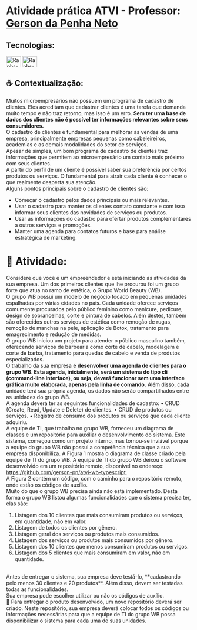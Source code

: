 # Atividade prática ATVI - Professor: [Gerson da Penha Neto](https://github.com/gerson-pn)

## Tecnologias:
<div>
<img align="center" alt="Raphs-JavaScript" height="30" width="40" src="https://cdn.jsdelivr.net/gh/devicons/devicon@latest/icons/typescript/typescript-original.svg"/>
<img align="center" alt="Raphs-VSCode" height="30" width="40" src="https://cdn.jsdelivr.net/gh/devicons/devicon@latest/icons/vscode/vscode-original.svg" />
</div>

## :coffee: Contextualização:
Muitos microempresários não possuem um programa de cadastro de clientes. Eles acreditam que cadastrar clientes é uma tarefa que demanda muito tempo e não traz retorno, mas isso é um erro. **Sem ter uma base de dados dos clientes não é possível ter informações relevantes sobre seus consumidores.**
<br>
O cadastro de clientes é fundamental para melhorar as vendas de uma empresa, principalmente empresas pequenas como cabeleireiros, academias e as demais modalidades do setor de serviços.
<br>
Apesar de simples, um bom programa de cadastro de clientes traz informações que permitem ao microempresário um contato mais próximo com seus clientes. 
<br>
A partir do perfil de um cliente é possível saber sua preferência por certos produtos ou serviços. O fundamental para atrair cada cliente é conhecer o que realmente desperta sua atenção. <br>
Alguns pontos principais sobre o cadastro de clientes são:
- Começar o cadastro pelos dados principais ou mais relevantes.
- Usar o cadastro para manter os clientes contato constante e com isso informar seus clientes das novidades de serviços ou produtos.
- Usar as informações do cadastro para ofertar produtos complementares a outros serviços e promoções.
- Manter uma agenda para contatos futuros e base para análise estratégica de marketing.
  
# :dart: Atividade:
Considere que você é um empreendedor e está iniciando as atividades da sua empresa. Um dos primeiros clientes que lhe procurou foi um grupo forte que atua no ramo de estética, o Grupo World Beauty (WB).
<br>
O grupo WB possui um modelo de negócio focado em pequenas unidades espalhadas por várias cidades no país. Cada unidade oferece serviços comumente procurados pelo público feminino como manicure, pedicure,
design de sobrancelhas, corte e pintura de cabelos. Além destes, também são oferecidos outros serviços de estética como remoção de rugas, remoção de manchas na pele, aplicação de Botox, tratamento para emagrecimento e redução de medidas.
<br>
O grupo WB iniciou um projeto para atender o público masculino também, oferecendo serviços de barbearia como corte de cabelo, modelagem e corte de barba, tratamento para quedas de cabelo e venda de produtos
especializados.
<br>
O trabalho da sua empresa é **desenvolver uma agenda de clientes para o grupo WB. Esta agenda, inicialmente, será um sistema do tipo cli (command-line interface), ou seja, deverá funcionar sem uma interface gráfica muito elaborada, apenas pela linha de comando.** Além disso, cada unidade terá sua própria agenda, os dados não serão compartilhados entre as unidades do grupo WB.
<br> A agenda deverá ter as seguintes funcionalidades de cadastro:
• CRUD (Create, Read, Update e Delete) de clientes.
• CRUD de produtos ou serviços.
• Registro de consumo dos produtos ou serviços que cada cliente adquiriu.
<br>
A equipe de TI, que trabalha no grupo WB, forneceu um diagrama de classes e um repositório para auxiliar o desenvolvimento do sistema. Este sistema, começou como um projeto interno, mas tornou-se inviável porque a equipe do grupo WB não possui a competência técnica que a sua empresa disponibiliza. A Figura 1 mostra o diagrama de classe criado pela equipe de TI do grupo WB.
A equipe de TI do grupo WB deixou o software desenvolvido em um repositório remoto, disponível no
endereço: https://github.com/gerson-pn/atvi-wb-typescript. <br>
A Figura 2 contém um código, com o caminho para o repositório remoto, onde estão os códigos de auxílio.
<br> Muito do que o grupo WB precisa ainda não está implementado. Desta forma o grupo WB listou algumas funcionalidades que o sistema precisa ter, elas são:
1. Listagem dos 10 clientes que mais consumiram produtos ou serviços, em quantidade, não em valor.
2. Listagem de todos os clientes por gênero.
3. Listagem geral dos serviços ou produtos mais consumidos.
4. Listagem dos serviços ou produtos mais consumidos por gênero.
5. Listagem dos 10 clientes que menos consumiram produtos ou serviços.
6. Listagem dos 5 clientes que mais consumiram em valor, não em quantidade.
<br>
Antes de entregar o sistema, sua empresa deve testá-lo, **cadastrando pelo menos 30 clientes e 20 produtos**. Além disso, devem ser testadas todas as funcionalidades.
<br>Sua empresa pode escolher utilizar ou não os códigos de auxílio.
<br>
🏁 Para entregar o produto desenvolvido, um novo repositório deverá ser criado. Neste repositório, sua empresa deverá colocar todos os códigos ou informações necessárias para que a equipe de TI do grupo WB possa disponibilizar o sistema para cada uma de suas unidades.
